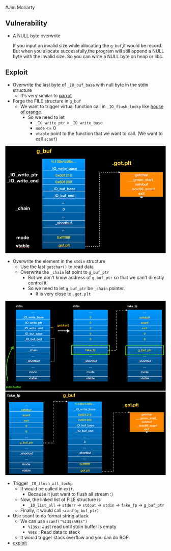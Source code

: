 #Jim Moriarty

## Vulnerability 
+ A NULL byte overwrite

	If you input an invalid size while allocating the `g_buf`,it would be record. But when you allocate successfully,the program will still append a NULL byte with the invalid size. So you can write a NULL byte on heap or libc.
	
	
## Exploit
+ Overwrite the last byte of `_IO_buf_base` with null byte in the stdin structure
	+ It's very similar to [parrot](https://github.com/scwuaptx/CTF/blob/master/2017-writeup/twctf/Parrot.md)
+ Forge the FILE structure in `g_buf`
	+ We want to trigger virtual function call in `_IO_flush_lockp` like [house of orange](http://4ngelboy.blogspot.tw/2016/10/hitcon-ctf-qual-2016-house-of-orange.html). 
		+ So we need to let
			+ `_IO_write_ptr` > `_IO_write_base`
			+ `mode` <= 0
			+ `vtable` point to the function that we want to call. (We want to call `scanf`)

![](0.png)

+ Overwrite the element in the `stdin` structure
	+ Use the last `getchar()` to read data
	+ Overwrite the `_chain` let point to `g_buf_ptr`
		+ But we don't know address of `g_buf_ptr` so that we can't directly control it.
		+ So we need to let `g_buf_ptr` be `_chain` pointer. 
			+ It is very close to `.got.plt`

![](1.png)
![](2.png)

+ Trigger `_IO_flush_all_lockp`
	+ It would be called in `exit`.
		+ Because it just want to flush all stream :)
	+ Now, the linked list of FILE structure is
		+ `_IO_list_all` -> `stderr` -> `stdout` -> `stdin` -> `fake_fp` -> `g_buf_ptr`
	+ Finally, it would call `scanf(g_buf_ptr)`
+ Use scanf to do format string attack
	+ We can use `scanf("%13$s%9$s")`
		+ `%13$s`: Just read until stdin buffer is empty 
		+ `%9$s` : Read data to stack
 	+ It would trigger stack overflow and you can do ROP.
+ [exploit](jim_moriarty.py)